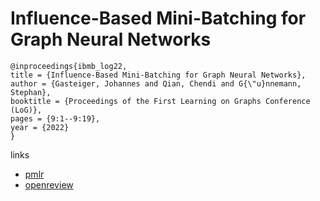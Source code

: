 # Influence-Based Mini-Batching for Graph Neural Networks

```
@inproceedings{ibmb_log22,
title = {Influence-Based Mini-Batching for Graph Neural Networks},
author = {Gasteiger, Johannes and Qian, Chendi and G{\"u}nnemann, Stephan},
booktitle = {Proceedings of the First Learning on Graphs Conference (LoG)},
pages = {9:1--9:19},
year = {2022}
}
```

links
- [pmlr](https://proceedings.mlr.press/v198/gasteiger22a.html)
- [openreview](https://openreview.net/forum?id=b9g0vxzYa_)
